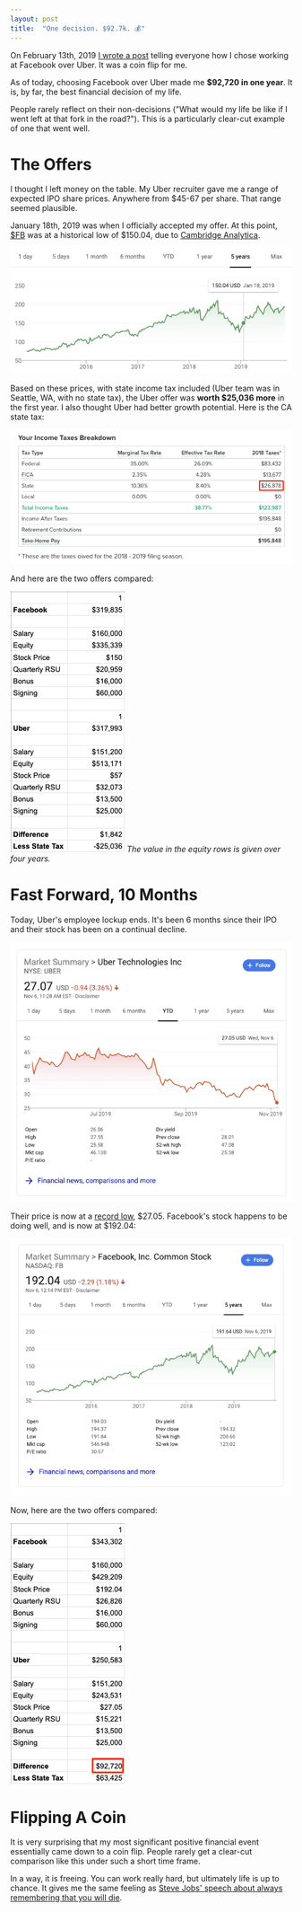 ```yaml
---
layout: post
title:  "One decision. $92.7k. 💰"
---
```


On February 13th, 2019 [I wrote a post](http://huntermonk.com/2019/02/13/interviewing-part-4.html) telling everyone how I chose working at Facebook over Uber. It was a coin flip for me.

As of today, choosing Facebook over Uber made me **$92,720 in one year**. It is, by far, the best financial decision of my life.

People rarely reflect on their non-decisions ("What would my life be like if I went left at that fork in the road?"). This is a particularly clear-cut example of one that went well.

# The Offers
I thought I left money on the table. My Uber recruiter gave me a range of expected IPO share prices. Anywhere from $45-67 per share. That range seemed plausible.

January 18th, 2019 was when I officially accepted my offer. At this point, [$FB](https://www.google.com/search?q=%24FB) was at a historical low of $150.04, due to [Cambridge Analytica](https://en.wikipedia.org/wiki/Facebook%E2%80%93Cambridge_Analytica_data_scandal). 

![Facebook stock price](/img/fb-stock-price.png)

Based on these prices, with state income tax included (Uber team was in Seattle, WA, with no state tax), the Uber offer was **worth $25,036 more** in the first year. I also thought Uber had better growth potential. Here is the CA state tax:

![state tax](/img/state-tax.png)

And here are the two offers compared:

![offers](/img/offers.png)
_The value in the equity rows is given over four years._

# Fast Forward, 10 Months
Today, Uber's employee lockup ends. It's been 6 months since their IPO and their stock has been on a continual decline.

![uber price](/img/uber-price.png)

Their price is now at a [record low](https://www.bloomberg.com/news/articles/2019-11-06/large-uber-block-trade-is-said-to-price-as-ipo-lockup-expires), $27.05. Facebook's stock happens to be doing well, and is now at $192.04:

![fb current price](/img/fb-current-price.png)

Now, here are the two offers compared:

![offers current](/img/offers-current.png)

# Flipping A Coin
It is very surprising that my most significant positive financial event essentially came down to a coin flip. People rarely get a clear-cut comparison like this under such a short time frame.

In a way, it is freeing. You can work really hard, but ultimately life is up to chance. It gives me the same feeling as [Steve Jobs' speech about always remembering that you will die](https://www.theguardian.com/technology/2011/oct/06/steve-jobs-pancreas-cancer).
